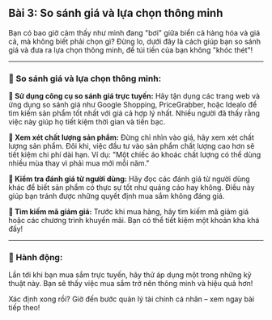 ## Bài 3: So sánh giá và lựa chọn thông minh

Bạn có bao giờ cảm thấy như mình đang "bơi" giữa biển cả hàng hóa và giá cả, mà không biết phải chọn gì? Đừng lo, dưới đây là cách giúp bạn so sánh giá và đưa ra lựa chọn thông minh, để túi tiền của bạn không "khóc thét"!

---

### 📌 So sánh giá và lựa chọn thông minh:

**🔹 Sử dụng công cụ so sánh giá trực tuyến:**
Hãy tận dụng các trang web và ứng dụng so sánh giá như Google Shopping, PriceGrabber, hoặc Idealo để tìm kiếm sản phẩm tốt nhất với giá cả hợp lý nhất. Nhiều người đã thấy rằng việc này giúp họ tiết kiệm thời gian và tiền bạc.

**🔹 Xem xét chất lượng sản phẩm:**
Đừng chỉ nhìn vào giá, hãy xem xét chất lượng sản phẩm. Đôi khi, việc đầu tư vào sản phẩm chất lượng cao hơn sẽ tiết kiệm chi phí dài hạn. Ví dụ: "Một chiếc áo khoác chất lượng có thể dùng nhiều mùa thay vì phải mua mới mỗi năm."

**🔹 Kiểm tra đánh giá từ người dùng:**
Hãy đọc các đánh giá từ người dùng khác để biết sản phẩm có thực sự tốt như quảng cáo hay không. Điều này giúp bạn tránh được những quyết định mua sắm không đáng giá.

**🔹 Tìm kiếm mã giảm giá:**
Trước khi mua hàng, hãy tìm kiếm mã giảm giá hoặc các chương trình khuyến mãi. Bạn có thể tiết kiệm một khoản kha khá đấy!

---

### 🚀 Hành động:

Lần tới khi bạn mua sắm trực tuyến, hãy thử áp dụng một trong những kỹ thuật này. Bạn sẽ thấy việc mua sắm trở nên thông minh và hiệu quả hơn!

Xác định xong rồi? Giờ đến bước quản lý tài chính cá nhân – xem ngay bài tiếp theo!